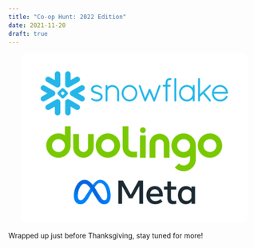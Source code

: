 ```yaml
---
title: "Co-op Hunt: 2022 Edition"
date: 2021-11-20
draft: true
---
```

<p align="center">
  <img style="max-width: 90%; border-radius: 3%;" src="/images/snow-duol-fb-2022.png" />
</p>

Wrapped up just before Thanksgiving, stay tuned for more!